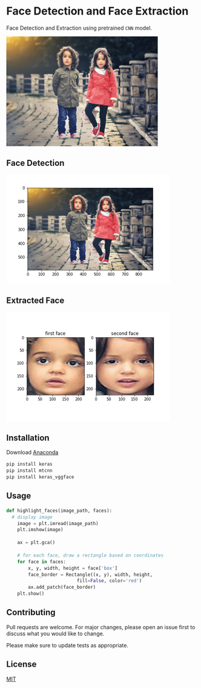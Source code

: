 # Face Detection and Face Extraction

Face Detection and Extraction using pretrained `CNN` model.

<img height="290px" width="400px" alt="with face detection" src="./media/face-001.jpg">

## Face Detection

<img alt="face-detected" src="./media/face_detected.jpg">

## Extracted Face

<img alt="face-detected" src="./media/extracted%20face.jpg">

## Installation

Download [Anaconda](https://docs.anaconda.com/anaconda/install/)

```bash
pip install keras
pip install mtcnn
pip install keras_vggface
```

## Usage

```python
def highlight_faces(image_path, faces):
  # display image
    image = plt.imread(image_path)
    plt.imshow(image)

    ax = plt.gca()

    # for each face, draw a rectangle based on coordinates
    for face in faces:
        x, y, width, height = face['box']
        face_border = Rectangle((x, y), width, height,
                          fill=False, color='red')
        ax.add_patch(face_border)
    plt.show()
```

## Contributing
Pull requests are welcome. For major changes, please open an issue first to discuss what you would like to change.

Please make sure to update tests as appropriate.

## License
[MIT](https://choosealicense.com/licenses/mit/)
